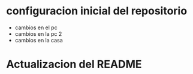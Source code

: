 # configuracion inicial del repositorio
- cambios en el pc
- cambios en la pc 2
- cambios en la casa
# Actualizacion del README